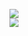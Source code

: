 [![](https://img.shields.io/badge/Made%20With-Github%20Spray-lightgrey.svg?style=for-the-badge&logo=github)](https://github.com/Annihil/github-spray#5008)  
[![](https://i.imgur.com/2DrTn0Z.gif)](https://github.com/Annihil/github-spray)